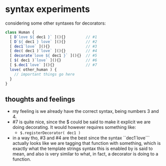 # syntax experiments

considering some other syntaxes for decorators:

```js
class Human {
  [ D`love ${ dec1 }` ](){}         // #1
  [ D`${ dec1 } love` ](){}         // #2
  [ dec1`love` ](){}                // #3
  [ dec( dec1 )`love` ](){}         // #4
  [ decorate`love ${ dec1 }` ](){}  // #5
  [ $( dec1 )`love` ](){}           // #6
  [ $.dec1`love` ](){}              // #7
  love( other_human ) {
    // important things go here
  }
}
```
## thoughts and feelings

- my feeling is we already have the correct syntax, being numbers 3 and 4.
- #7 is quite nice, since the $ could be said to make it explicit we are doing decorating. It would however requires something like:
  - `$.registerDecorator( dec1 )`
- in a way tho, #3 and #4 are the best since the syntax ``dec1`love``` actually looks like we are tagging that function with something, which is exactly what the template strings syntax this is enabled by is said to mean, and also is very similar to what, in fact, a decorator is doing to a function.



